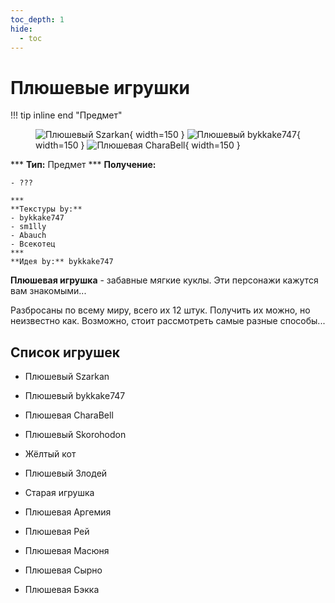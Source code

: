 ```yaml
---
toc_depth: 1
hide:
  - toc
---
```


# Плюшевые игрушки

!!! tip inline end "Предмет"
    <figure markdown="span">
        ![Плюшевый Szarkan](../../assets/items/items/plushie/sz.png){ width=150 }
        ![Плюшевый bykkake747](../../assets/items/items/plushie/bkke.png){ width=150 }
        ![Плюшевая CharaBell](../../assets/items/items/plushie/chara.png){ width=150 }
    </figure>
    ***
    **Тип:** Предмет
    ***
    **Получение:**
    
    - ???

    ***
    **Текстуры by:**  
    - bykkake747  
    - sm1lly  
    - Abauch  
    - Всекотец  
    ***
    **Идея by:** bykkake747

**Плюшевая игрушка** - забавные мягкие куклы. Эти персонажи кажутся вам знакомыми...

Разбросаны по всему миру, всего их 12 штук. Получить их можно, но неизвестно как. Возможно, стоит рассмотреть самые разные способы...

## Список игрушек

- Плюшевый Szarkan

- Плюшевый bykkake747

- Плюшевая CharaBell

- Плюшевый Skorohodon

- Жёлтый кот

- Плюшевый Злодей

- Старая игрушка

- Плюшевая Аргемия

- Плюшевая Рей

- Плюшевая Масюня

- Плюшевая Сырно

- Плюшевая Бэкка
